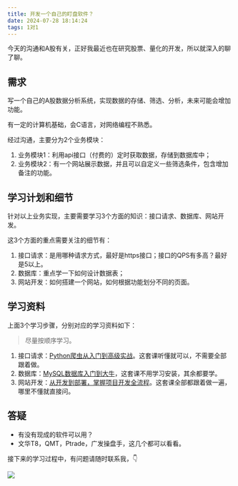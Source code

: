 ```yaml
---
title: 开发一个自己的盯盘软件？
date: 2024-07-28 18:14:24
tags: 1对1
---
```


今天的沟通和A股有关，正好我最近也在研究股票、量化的开发，所以就深入的聊了聊。

## 需求

写一个自己的A股数据分析系统，实现数据的存储、筛选、分析，未来可能会增加功能。

有一定的计算机基础，会C语言，对网络编程不熟悉。

经过沟通，主要分为2个业务模块：
1. 业务模块1：利用api接口（付费的）定时获取数据，存储到数据库中；
2. 业务模块2：有一个网站展示数据，并且可以自定义一些筛选条件，包含增加备注的功能。

## 学习计划和细节

针对以上业务实现，主要需要学习3个方面的知识：接口请求、数据库、网站开发。


这3个方面的重点需要关注的细节有：

1. 接口请求：是用哪种请求方式，最好是https接口；接口的QPS有多高？最好是5以上。
2. 数据库：重点学一下如何设计数据表；
3. 网站开发：如何搭建一个网站，如何根据功能划分不同的页面。

## 学习资料

上面3个学习步骤，分别对应的学习资料如下：

> 尽量按顺序学习。


1. 接口请求：[Python爬虫从入门到高级实战](https://www.bilibili.com/video/BV1y54y1y74F)。这套课听懂就可以，不需要全部跟着做。
2. 数据库：[MySQL数据库入门到大牛](https://www.bilibili.com/video/BV1iq4y1u7vj/?spm_id_from=333.337.search-card.all.click&vd_source=ca20bb8763fcb18660aa74d7a87234fa)，这套课不用学习安装，其余都要学。
3. 网站开发：[从开发到部署，掌握项目开发全流程](https://www.bilibili.com/video/BV1zi4y1t7YU)。这套课全部都跟着做一遍，哪里不懂就直接问。

## 答疑

- 有没有现成的软件可以用？
- 文华T8，QMT，Ptrade，广发操盘手，这几个都可以看看。


接下来的学习过程中，有问题请随时联系我，👇

![](https://cos.python-office.com/wechat/qr-code.jpg)